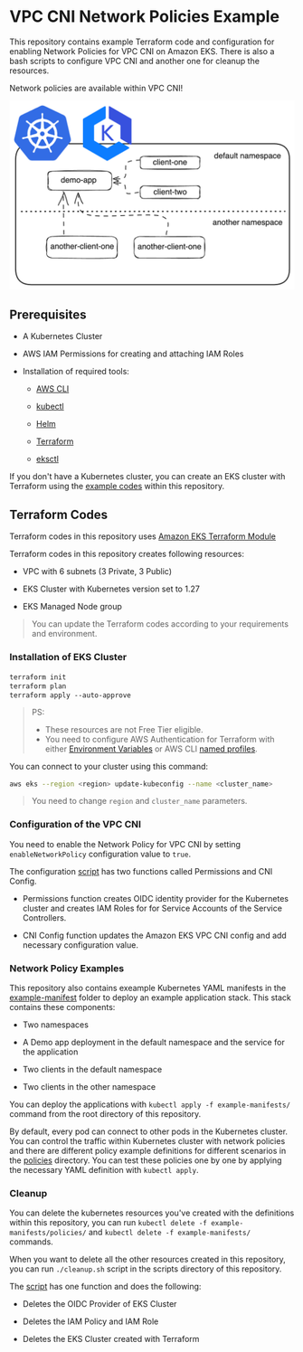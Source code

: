 # VPC CNI Network Policies Example

This repository contains example Terraform code and configuration for enabling Network Policies for VPC CNI on Amazon EKS. There is also a bash scripts to configure VPC CNI and another one for cleanup the resources.

Network policies are available within VPC CNI!

![](./images/network-policy.png)

## Prerequisites

- A Kubernetes Cluster

- AWS IAM Permissions for creating and attaching IAM Roles

- Installation of required tools:

  - [AWS CLI](https://aws.amazon.com/cli/)

  - [kubectl](https://kubernetes.io/docs/tasks/tools/#kubectl)

  - [Helm](https://helm.sh/docs/intro/install/)

  - [Terraform](https://learn.hashicorp.com/tutorials/terraform/install-cli#install-terraform)

  - [eksctl](https://docs.aws.amazon.com/eks/latest/userguide/eksctl.html)

If you don't have a Kubernetes cluster, you can create an EKS cluster with Terraform using the [example codes](./scripts/) within this repository.

## Terraform Codes

Terraform codes in this repository uses [Amazon EKS Terraform Module](https://github.com/terraform-aws-modules/terraform-aws-eks)

Terraform codes in this repository creates following resources:

- VPC with 6 subnets (3 Private, 3 Public)

- EKS Cluster with Kubernetes version set to 1.27

- EKS Managed Node group

> You can update the Terraform codes according to your requirements and environment.

### Installation of EKS Cluster

```shell
terraform init
terraform plan
terraform apply --auto-approve
```

> PS:
>
> - These resources are not Free Tier eligible.
> - You need to configure AWS Authentication for Terraform with either [Environment Variables](https://docs.aws.amazon.com/cli/latest/userguide/cli-configure-envvars.html#envvars-set) or AWS CLI [named profiles](https://docs.aws.amazon.com/cli/latest/userguide/cli-configure-profiles.html#cli-configure-profiles-create).

You can connect to your cluster using this command:

```bash
aws eks --region <region> update-kubeconfig --name <cluster_name>
```

> You need to change `region` and `cluster_name` parameters.

### Configuration of the VPC CNI

You need to enable the Network Policy for VPC CNI by setting `enableNetworkPolicy` configuration value to `true`.

The configuration [script](./scripts/vpc_cni.sh) has two functions called Permissions and CNI Config.

- Permissions function creates OIDC identity provider for the Kubernetes cluster and creates IAM Roles for for Service Accounts of the Service Controllers.

- CNI Config function updates the Amazon EKS VPC CNI config and add necessary configuration value.

### Network Policy Examples

This repository also contains exeample Kubernetes YAML manifests in the [example-manifest](./example-manifests/) folder to deploy an example application stack. This stack contains these components:

- Two namespaces

- A Demo app deployment in the default namespace and the service for the application

- Two clients in the default namespace

- Two clients in the other namespace

You can deploy the applications with `kubectl apply -f example-manifests/` command from the root directory of this repository.

By default, every pod can connect to other pods in the Kubernetes cluster. You can control the traffic within Kubernetes cluster with network policies and there are different policy example definitions for different scenarios in the [policies](./example-manifests/policies/) directory. You can test these policies one by one by applying the necessary YAML definition with `kubectl apply`.

### Cleanup

You can delete the kubernetes resources you've created with the definitions within this repository, you can run `kubectl delete -f example-manifests/policies/` and `kubectl delete -f example-manifests/` commands.

When you want to delete all the other resources created in this repository, you can run `./cleanup.sh` script in the scripts directory of this repository.

The [script](./scripts/cleanup.sh) has one function and does the following:

- Deletes the OIDC Provider of EKS Cluster

- Deletes the IAM Policy and IAM Role

- Deletes the EKS Cluster created with Terraform
